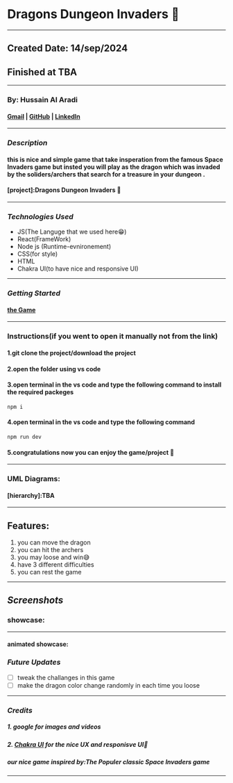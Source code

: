 # Dragons Dungeon Invaders 🐲

---

## Created Date: 14/sep/2024

## Finished at TBA

---

### By: Hussain Al Aradi

#### [Gmail](hussainaradi.ha@gmail.com) | [GitHub](https://github.com/HussainALAradi5) | [LinkedIn](https://www.linkedin.com/in/hussainalaradi/)

---

### **_Description_**

#### this is nice and simple game that take insperation from the famous Space Invaders game but insted you will play as the dragon which was invaded by the soliders/archers that search for a treasure in your dungeon .

#### [project]:Dragons Dungeon Invaders 🐲

---

### **_Technologies Used_**

- JS(The Languge that we used here😁)
- React(FrameWork)
- Node js (Runtime-evnironement)
- CSS(for style)
- HTML
- Chakra UI(to have nice and responsive UI)

---

### **_Getting Started_**

#### [the Game](TBA)

---

### Instructions(if you went to open it manually not from the link)

#### 1.git clone the project/download the project

#### 2.open the folder using vs code

#### 3.open terminal in the vs code and type the following command to install the required packeges

```
npm i
```

#### 4.open terminal in the vs code and type the following command

```
npm run dev
```

#### 5.congratulations now you can enjoy the game/project 🥳

---

### UML Diagrams:

#### [hierarchy]:TBA

---

## Features:

1. you can move the dragon
2. you can hit the archers
3. you may loose and win😅
4. have 3 different difficulties
5. you can rest the game

---

## **_Screenshots_**

### showcase:

---

#### animated showcase:

### **_Future Updates_**

- [ ] tweak the challanges in this game
- [ ] make the dragon color change randomly in each time you loose

---

### **_Credits_**

##### 1. google for images and videos

##### 2. [Chakra UI](https://v2.chakra-ui.com/) for the nice UX and responisve UI🐲

##### our nice game inspired by:The Populer classic Space Invaders game

---
